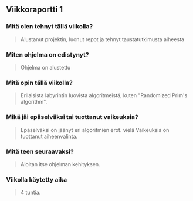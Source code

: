 ## Viikkoraportti 1  
### Mitä olen tehnyt tällä viikolla?  
> Alustanut projektin, luonut repot ja tehnyt taustatutkimusta aiheesta  

### Miten ohjelma on edistynyt?  
> Ohjelma on alustettu  

### Mitä opin tällä viikolla?  
> Erilaisista labyrintin luovista algoritmeistä, kuten "Randomized Prim's algorithm".  

### Mikä jäi epäselväksi tai tuottanut vaikeuksia?  
> Epäselväksi on jäänyt eri algoritmien erot. vielä Vaikeuksia on tuottanut aiheenvalinta.  

### Mitä teen seuraavaksi?  
> Aloitan itse ohjelman kehityksen.  

### Viikolla käytetty aika
> 4 tuntia.